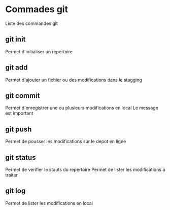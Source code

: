 # Commades git

Liste des commandes git

## git init
Permet d'initialiser un repertoire

## git add
Permet d'ajouter un fichier ou des modifications dans le stagging

## git commit
Permet d'enregistrer une ou plusieurs modifications en local
Le message est important

## git push
Permet de pousser les modifications sur le depot en ligne

## git status
Permet de verifier le stauts du repertoire
Permet de lister les modifications a traiter

## git log
Permet de lister les modifications en local